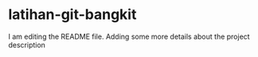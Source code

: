 # latihan-git-bangkit
I am editing the README file. Adding some more details about the project description

